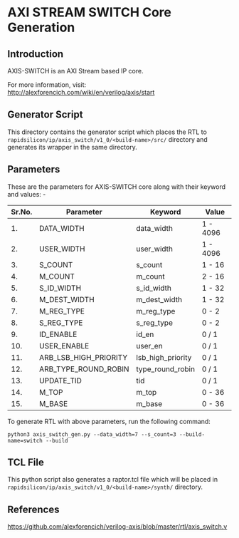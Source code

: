 # AXI STREAM SWITCH Core Generation 
## Introduction

AXIS-SWITCH is an AXI Stream based IP core.

For more information, visit: http://alexforencich.com/wiki/en/verilog/axis/start

## Generator Script
This directory contains the generator script which places the RTL to `rapidsilicon/ip/axis_switch/v1_0/<build-name>/src/` directory and generates its wrapper in the same directory. 

## Parameters
These are the parameters for AXIS-SWITCH core along with their keyword and values: -

| Sr.No. |      Parameter             |       Keyword              |    Value      |
|--------|----------------------------|----------------------------|---------------|
|   1.   |   DATA_WIDTH               |     data_width             |    1 - 4096   |
|   2.   |   USER_WIDTH               |     user_width             |    1 - 4096   |
|   3.   |   S_COUNT                  |     s_count                |    1 - 16     |
|   4.   |   M_COUNT                  |     m_count                |    2 - 16     |
|   5.   |   S_ID_WIDTH               |     s_id_width             |    1 - 32     |
|   6.   |   M_DEST_WIDTH             |     m_dest_width           |    1 - 32     |
|   7.   |   M_REG_TYPE               |     m_reg_type             |    0 - 2      |
|   8.   |   S_REG_TYPE               |     s_reg_type             |    0 - 2      |
|   9.   |   ID_ENABLE                |     id_en                  |    0 / 1      |
|   10.  |   USER_ENABLE              |     user_en                |    0 / 1      |
|   11.  |   ARB_LSB_HIGH_PRIORITY    |     lsb_high_priority      |    0 / 1      |
|   12.  |   ARB_TYPE_ROUND_ROBIN     |     type_round_robin       |    0 / 1      |
|   13.  |   UPDATE_TID               |     tid                    |    0 / 1      |
|   14.  |   M_TOP                    |     m_top                  |    0 - 36     |
|   15.  |   M_BASE                   |     m_base                 |    0 - 36     |



To generate RTL with above parameters, run the following command:
```
python3 axis_switch_gen.py --data_width=7 --s_count=3 --build-name=switch --build
```

## TCL File

This python script also generates a raptor.tcl file which will be placed in `rapidsilicon/ip/axis_switch/v1_0/<build-name>/synth/` directory.


## References

https://github.com/alexforencich/verilog-axis/blob/master/rtl/axis_switch.v